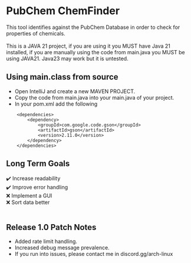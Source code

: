 # PubChem ChemFinder
This tool identifies against the PubChem Database in order to check for properties of chemicals.<br>
<br>
This is a JAVA 21 project, if you are using it you MUST have Java 21 installed, if you are manually using the code from main.java you MUST be using JAVA21. Java23 may work but it is untested.<br>

## Using main.class from source
- Open IntelliJ and create a new MAVEN PROJECT.<br>
- Copy the code from main.java into your main.java of your project.<br>
- In your pom.xml add the following<br>
```    
    <dependencies>
        <dependency>
            <groupId>com.google.code.gson</groupId>
            <artifactId>gson</artifactId>
            <version>2.11.0</version>
        </dependency>
    </dependencies>
```

## Long Term Goals
✔️ Increase readability<br>
✔️ Improve error handling<br>
:x: Implement a GUI<br>
:x: Sort data better<br>
<br>
## Release 1.0 Patch Notes
- Added rate limit handling.
- Increased debug message prevalence.
- If you run into issues, please contact me in discord.gg/arch-linux


